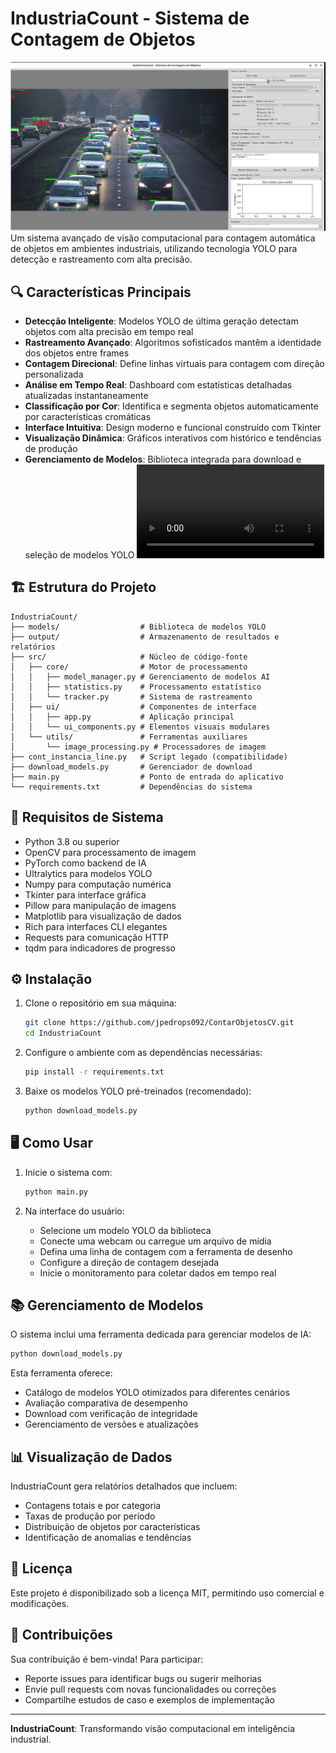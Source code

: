 # IndustriaCount - Sistema de Contagem de Objetos
![1745408600924](image/README/1745408600924.png)
Um sistema avançado de visão computacional para contagem automática de objetos em ambientes industriais, utilizando tecnologia YOLO para detecção e rastreamento com alta precisão.



## 🔍 Características Principais

- **Detecção Inteligente**: Modelos YOLO de última geração detectam objetos com alta precisão em tempo real
- **Rastreamento Avançado**: Algoritmos sofisticados mantêm a identidade dos objetos entre frames
- **Contagem Direcional**: Define linhas virtuais para contagem com direção personalizada
- **Análise em Tempo Real**: Dashboard com estatísticas detalhadas atualizadas instantaneamente
- **Classificação por Cor**: Identifica e segmenta objetos automaticamente por características cromáticas
- **Interface Intuitiva**: Design moderno e funcional construído com Tkinter
- **Visualização Dinâmica**: Gráficos interativos com histórico e tendências de produção
- **Gerenciamento de Modelos**: Biblioteca integrada para download e seleção de modelos YOLO
![Sistema de Contagem Industrial](image/ex.mp4)

## 🏗️ Estrutura do Projeto

```
IndustriaCount/
├── models/                  # Biblioteca de modelos YOLO
├── output/                  # Armazenamento de resultados e relatórios
├── src/                     # Núcleo de código-fonte
│   ├── core/                # Motor de processamento
│   │   ├── model_manager.py # Gerenciamento de modelos AI
│   │   ├── statistics.py    # Processamento estatístico
│   │   └── tracker.py       # Sistema de rastreamento
│   ├── ui/                  # Componentes de interface
│   │   ├── app.py           # Aplicação principal
│   │   └── ui_components.py # Elementos visuais modulares
│   └── utils/               # Ferramentas auxiliares
│       └── image_processing.py # Processadores de imagem
├── cont_instancia_line.py   # Script legado (compatibilidade)
├── download_models.py       # Gerenciador de download
├── main.py                  # Ponto de entrada do aplicativo
└── requirements.txt         # Dependências do sistema
```

## 🚀 Requisitos de Sistema

- Python 3.8 ou superior
- OpenCV para processamento de imagem
- PyTorch como backend de IA
- Ultralytics para modelos YOLO
- Numpy para computação numérica
- Tkinter para interface gráfica
- Pillow para manipulação de imagens
- Matplotlib para visualização de dados
- Rich para interfaces CLI elegantes
- Requests para comunicação HTTP
- tqdm para indicadores de progresso

## ⚙️ Instalação

1. Clone o repositório em sua máquina:

   ```bash
   git clone https://github.com/jpedrops092/ContarObjetosCV.git
   cd IndustriaCount
   ```
2. Configure o ambiente com as dependências necessárias:

   ```bash
   pip install -r requirements.txt
   ```
3. Baixe os modelos YOLO pré-treinados (recomendado):

   ```bash
   python download_models.py
   ```

## 🖥️ Como Usar

1. Inicie o sistema com:

   ```bash
   python main.py
   ```
2. Na interface do usuário:

   - Selecione um modelo YOLO da biblioteca
   - Conecte uma webcam ou carregue um arquivo de mídia
   - Defina uma linha de contagem com a ferramenta de desenho
   - Configure a direção de contagem desejada
   - Inicie o monitoramento para coletar dados em tempo real

## 📚 Gerenciamento de Modelos

O sistema inclui uma ferramenta dedicada para gerenciar modelos de IA:

```bash
python download_models.py
```

Esta ferramenta oferece:

- Catálogo de modelos YOLO otimizados para diferentes cenários
- Avaliação comparativa de desempenho
- Download com verificação de integridade
- Gerenciamento de versões e atualizações

## 📊 Visualização de Dados

IndustriaCount gera relatórios detalhados que incluem:

- Contagens totais e por categoria
- Taxas de produção por período
- Distribuição de objetos por características
- Identificação de anomalias e tendências

## 📄 Licença

Este projeto é disponibilizado sob a licença MIT, permitindo uso comercial e modificações.

## 🤝 Contribuições

Sua contribuição é bem-vinda! Para participar:

- Reporte issues para identificar bugs ou sugerir melhorias
- Envie pull requests com novas funcionalidades ou correções
- Compartilhe estudos de caso e exemplos de implementação

---

**IndustriaCount**: Transformando visão computacional em inteligência industrial.
